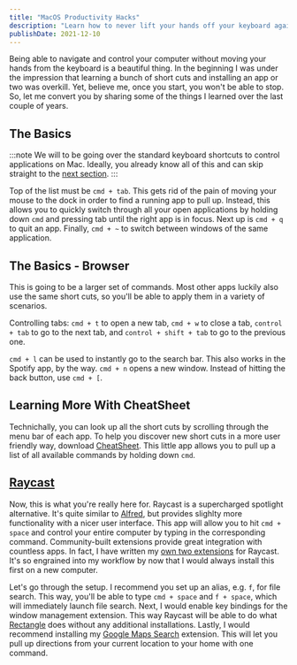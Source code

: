 ```yaml
---
title: "MacOS Productivity Hacks"
description: "Learn how to never lift your hands off your keyboard again. Once you start using short cuts, you won't be able to stop."
publishDate: 2021-12-10
---
```


Being able to navigate and control your computer without moving your hands from the keyboard is a beautiful thing.
In the beginning I was under the impression that learning a bunch of short cuts and installing an app or two was overkill.
Yet, believe me, once you start, you won't be able to stop. So, let me convert you by sharing some of the things I learned over
the last couple of years.

## The Basics

:::note
We will to be going over the standard keyboard shortcuts to control applications on Mac.
Ideally, you already know all of this and can skip straight to the [next section](#learn-more).
:::

Top of the list must be `cmd + tab`. This gets rid of the pain of moving your mouse to the dock in order to find a running app to pull up.
Instead, this allows you to quickly switch through all your open applications by holding down `cmd` and pressing tab until the right app is in focus.
Next up is `cmd + q` to quit an app. Finally, `cmd + ~` to switch between windows of the same application.

## The Basics - Browser

This is going to be a larger set of commands. Most other apps luckily also use the same short cuts, so you'll be able to apply them in a variety of scenarios.

Controlling tabs: `cmd + t` to open a new tab, `cmd + w` to close a tab, `control + tab` to go to the next tab, and `control + shift + tab` to go to the previous one.

`cmd + l` can be used to instantly go to the search bar. This also works in the Spotify app, by the way. `cmd + n` opens a new window. Instead of hitting the back button, use `cmd + [`.

<a name="learn-more" />

## Learning More With CheatSheet

Technichally, you can look up all the short cuts by scrolling through the menu bar of each app.
To help you discover new short cuts in a more user friendly way, download [CheatSheet](https://www.mediaatelier.com/CheatSheet/).
This little app allows you to pull up a list of all available commands by holding down `cmd`.

## [Raycast](https://www.raycast.com)

Now, this is what you're really here for. Raycast is a supercharged spotlight alternative. It's quite similar to [Alfred](https://www.alfredapp.com/), but provides slighlty more functionality
with a nicer user interface. This app will allow you to hit `cmd + space` and control your entire computer by typing in the corresponding command. Community-built extensions
provide great integration with countless apps. In fact, I have written my [own two extensions](https://www.raycast.com/ratoru) for Raycast. It's so engrained into my workflow
by now that I would always install this first on a new computer.

Let's go through the setup. I recommend you set up an alias, e.g. `f`, for file search. This way, you'll be able to type `cmd + space` and `f + space`, which
will immediately launch file search. Next, I would enable key bindings for the window management extension. This way Raycast will be able to do what [Rectangle](https://rectangleapp.com/) does
without any additional installations. Lastly, I would recommend installing my [Google Maps Search](https://www.raycast.com/ratoru/google-maps-search) extension. This will let you pull up directions from your current location
to your home with one command.

